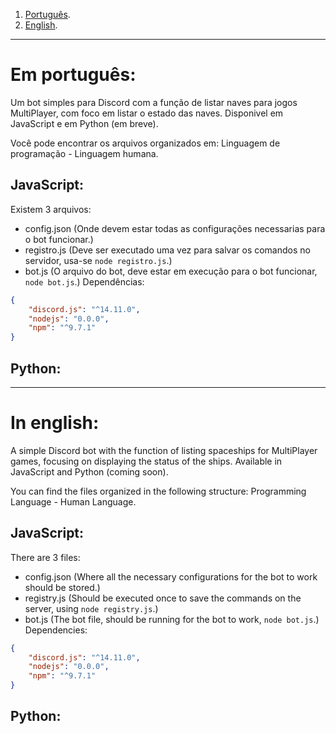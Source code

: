 1. [Português](https://github.com/thiago1255/Bot-Log-Frota-De-Naves/tree/main#em-portugu%C3%AAs).
2. [English](https://github.com/thiago1255/Bot-Log-Frota-De-Naves/tree/main#in-english).
---
# Em português:
Um bot simples para Discord com a função de listar naves para jogos MultiPlayer, com foco em listar o estado das naves.
Disponivel em JavaScript e em Python (em breve).

Você pode encontrar os arquivos organizados em: Linguagem de programação - Linguagem humana.
## JavaScript:
Existem 3 arquivos:
- config.json (Onde devem estar todas as configurações necessarias para o bot funcionar.)
- registro.js (Deve ser executado uma vez para salvar os comandos no servidor, usa-se `node registro.js`.)
- bot.js (O arquivo do bot, deve estar em execução para o bot funcionar, `node bot.js`.)
Dependências:
```json
{
    "discord.js": "^14.11.0",
    "nodejs": "0.0.0",
    "npm": "^9.7.1"
}
```
## Python:
---
# In english:
A simple Discord bot with the function of listing spaceships for MultiPlayer games, focusing on displaying the status of the ships.
Available in JavaScript and Python (coming soon).

You can find the files organized in the following structure: Programming Language - Human Language.
## JavaScript:
There are 3 files:

- config.json (Where all the necessary configurations for the bot to work should be stored.)
- registry.js (Should be executed once to save the commands on the server, using `node registry.js`.)
- bot.js (The bot file, should be running for the bot to work, `node bot.js`.)
Dependencies:
```json
{
    "discord.js": "^14.11.0",
    "nodejs": "0.0.0",
    "npm": "^9.7.1"
}
```
## Python:
